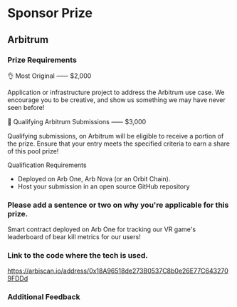 # Sponsor Prize

## Arbitrum

### Prize Requirements
👌 Most Original ⸺ $2,000

Application or infrastructure project to address the Arbitrum use case. We encourage you to be creative, and show us something we may have never seen before!

🎱 Qualifying Arbitrum Submissions ⸺ $3,000

Qualifying submissions, on Arbitrum will be eligible to receive a portion of the prize. Ensure that your entry meets the specified criteria to earn a share of this pool prize!

Qualification Requirements
- Deployed on Arb One, Arb Nova (or an Orbit Chain).
- Host your submission in an open source GitHub repository
    
### Please add a sentence or two on why you're applicable for this prize.

Smart contract deployed on Arb One for tracking our VR game's leaderboard of bear kill metrics for our users!

### Link to the code where the tech is used.

https://arbiscan.io/address/0x18A96518de273B0537C8b0e26E77C6432709FDDd


### Additional Feedback
